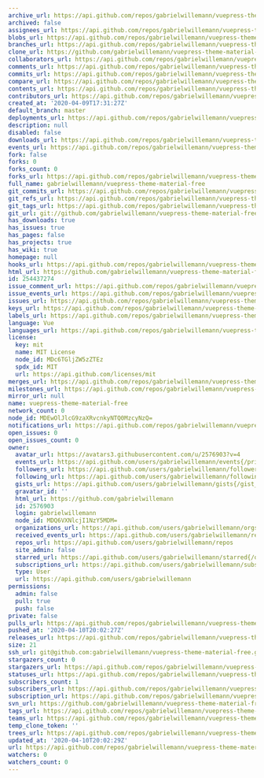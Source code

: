 ```yaml
---
archive_url: https://api.github.com/repos/gabrielwillemann/vuepress-theme-material-free/{archive_format}{/ref}
archived: false
assignees_url: https://api.github.com/repos/gabrielwillemann/vuepress-theme-material-free/assignees{/user}
blobs_url: https://api.github.com/repos/gabrielwillemann/vuepress-theme-material-free/git/blobs{/sha}
branches_url: https://api.github.com/repos/gabrielwillemann/vuepress-theme-material-free/branches{/branch}
clone_url: https://github.com/gabrielwillemann/vuepress-theme-material-free.git
collaborators_url: https://api.github.com/repos/gabrielwillemann/vuepress-theme-material-free/collaborators{/collaborator}
comments_url: https://api.github.com/repos/gabrielwillemann/vuepress-theme-material-free/comments{/number}
commits_url: https://api.github.com/repos/gabrielwillemann/vuepress-theme-material-free/commits{/sha}
compare_url: https://api.github.com/repos/gabrielwillemann/vuepress-theme-material-free/compare/{base}...{head}
contents_url: https://api.github.com/repos/gabrielwillemann/vuepress-theme-material-free/contents/{+path}
contributors_url: https://api.github.com/repos/gabrielwillemann/vuepress-theme-material-free/contributors
created_at: '2020-04-09T17:31:27Z'
default_branch: master
deployments_url: https://api.github.com/repos/gabrielwillemann/vuepress-theme-material-free/deployments
description: null
disabled: false
downloads_url: https://api.github.com/repos/gabrielwillemann/vuepress-theme-material-free/downloads
events_url: https://api.github.com/repos/gabrielwillemann/vuepress-theme-material-free/events
fork: false
forks: 0
forks_count: 0
forks_url: https://api.github.com/repos/gabrielwillemann/vuepress-theme-material-free/forks
full_name: gabrielwillemann/vuepress-theme-material-free
git_commits_url: https://api.github.com/repos/gabrielwillemann/vuepress-theme-material-free/git/commits{/sha}
git_refs_url: https://api.github.com/repos/gabrielwillemann/vuepress-theme-material-free/git/refs{/sha}
git_tags_url: https://api.github.com/repos/gabrielwillemann/vuepress-theme-material-free/git/tags{/sha}
git_url: git://github.com/gabrielwillemann/vuepress-theme-material-free.git
has_downloads: true
has_issues: true
has_pages: false
has_projects: true
has_wiki: true
homepage: null
hooks_url: https://api.github.com/repos/gabrielwillemann/vuepress-theme-material-free/hooks
html_url: https://github.com/gabrielwillemann/vuepress-theme-material-free
id: 254437274
issue_comment_url: https://api.github.com/repos/gabrielwillemann/vuepress-theme-material-free/issues/comments{/number}
issue_events_url: https://api.github.com/repos/gabrielwillemann/vuepress-theme-material-free/issues/events{/number}
issues_url: https://api.github.com/repos/gabrielwillemann/vuepress-theme-material-free/issues{/number}
keys_url: https://api.github.com/repos/gabrielwillemann/vuepress-theme-material-free/keys{/key_id}
labels_url: https://api.github.com/repos/gabrielwillemann/vuepress-theme-material-free/labels{/name}
language: Vue
languages_url: https://api.github.com/repos/gabrielwillemann/vuepress-theme-material-free/languages
license:
  key: mit
  name: MIT License
  node_id: MDc6TGljZW5zZTEz
  spdx_id: MIT
  url: https://api.github.com/licenses/mit
merges_url: https://api.github.com/repos/gabrielwillemann/vuepress-theme-material-free/merges
milestones_url: https://api.github.com/repos/gabrielwillemann/vuepress-theme-material-free/milestones{/number}
mirror_url: null
name: vuepress-theme-material-free
network_count: 0
node_id: MDEwOlJlcG9zaXRvcnkyNTQ0MzcyNzQ=
notifications_url: https://api.github.com/repos/gabrielwillemann/vuepress-theme-material-free/notifications{?since,all,participating}
open_issues: 0
open_issues_count: 0
owner:
  avatar_url: https://avatars3.githubusercontent.com/u/2576903?v=4
  events_url: https://api.github.com/users/gabrielwillemann/events{/privacy}
  followers_url: https://api.github.com/users/gabrielwillemann/followers
  following_url: https://api.github.com/users/gabrielwillemann/following{/other_user}
  gists_url: https://api.github.com/users/gabrielwillemann/gists{/gist_id}
  gravatar_id: ''
  html_url: https://github.com/gabrielwillemann
  id: 2576903
  login: gabrielwillemann
  node_id: MDQ6VXNlcjI1NzY5MDM=
  organizations_url: https://api.github.com/users/gabrielwillemann/orgs
  received_events_url: https://api.github.com/users/gabrielwillemann/received_events
  repos_url: https://api.github.com/users/gabrielwillemann/repos
  site_admin: false
  starred_url: https://api.github.com/users/gabrielwillemann/starred{/owner}{/repo}
  subscriptions_url: https://api.github.com/users/gabrielwillemann/subscriptions
  type: User
  url: https://api.github.com/users/gabrielwillemann
permissions:
  admin: false
  pull: true
  push: false
private: false
pulls_url: https://api.github.com/repos/gabrielwillemann/vuepress-theme-material-free/pulls{/number}
pushed_at: '2020-04-10T20:02:27Z'
releases_url: https://api.github.com/repos/gabrielwillemann/vuepress-theme-material-free/releases{/id}
size: 21
ssh_url: git@github.com:gabrielwillemann/vuepress-theme-material-free.git
stargazers_count: 0
stargazers_url: https://api.github.com/repos/gabrielwillemann/vuepress-theme-material-free/stargazers
statuses_url: https://api.github.com/repos/gabrielwillemann/vuepress-theme-material-free/statuses/{sha}
subscribers_count: 1
subscribers_url: https://api.github.com/repos/gabrielwillemann/vuepress-theme-material-free/subscribers
subscription_url: https://api.github.com/repos/gabrielwillemann/vuepress-theme-material-free/subscription
svn_url: https://github.com/gabrielwillemann/vuepress-theme-material-free
tags_url: https://api.github.com/repos/gabrielwillemann/vuepress-theme-material-free/tags
teams_url: https://api.github.com/repos/gabrielwillemann/vuepress-theme-material-free/teams
temp_clone_token: ''
trees_url: https://api.github.com/repos/gabrielwillemann/vuepress-theme-material-free/git/trees{/sha}
updated_at: '2020-04-10T20:02:29Z'
url: https://api.github.com/repos/gabrielwillemann/vuepress-theme-material-free
watchers: 0
watchers_count: 0
---
```


